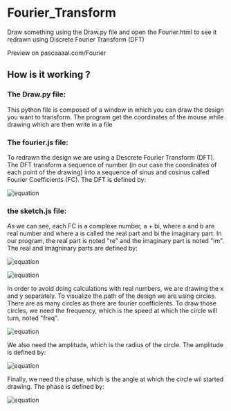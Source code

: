 # Fourier_Transform

Draw something using the Draw.py file and open the Fourier.html to see it redrawn using Discrete Fourier Transform (DFT)

Preview on pascaaaal.com/Fourier

## How is it working ?
### The Draw.py file:
This python file is composed of a window in which you can draw the design you want to transform. The program get the coordinates of the mouse while drawing which are then write in a file

### The fourier.js file:
To redrawn the design we are using a Descrete Fourier Transform (DFT). The DFT transform a sequence of number (in our case the coordinates of each point of the drawing) into a sequence of sinus and cosinus called Fourier Coefficients (FC). The DFT is defined by:

![equation](https://latex.codecogs.com/svg.image?X_n=&space;\sum_{n=0}^{N-1}&space;x_n&space;\cdot&space;\left&space;[&space;cos\left&space;(&space;\frac{2\pi}{N}kn&space;&space;\right&space;)&space;-i&space;\cdot&space;sin\left&space;(&space;\frac{2\pi}{N}kn&space;&space;\right&space;)&space;\right&space;])

### the sketch.js file:
As we can see, each FC is a complexe number, a + bi, where a and b are real number and where a is called the real part and bi the imaginary part. In our program, the real part is noted "re" and the imaginary part is noted "im". The real and imagninary parts are defined by:

![equation](https://latex.codecogs.com/gif.image?%5Cdpi%7B110%7D%20re_n=%20x_n%20%5Ccdot%20cos%5Cleft%20(%20%5Cfrac%7B2%5Cpi%7D%7BN%7Dkn%20%20%5Cright%20))

![equation](https://latex.codecogs.com/gif.image?\dpi{110}&space;im_n=&space;x_n&space;\cdot&space;sin\left&space;(&space;\frac{2\pi}{N}kn&space;&space;\right&space;))

In order to avoid doing calculations with real numbers, we are drawing the x and y separately. 
To visualize the path of the design we are using circles. There are as many circles as there are fourier coefficients. 
To draw those circles, we need the frequency, which is the speed at which the circle will turn, noted "freq". 

![equation](https://latex.codecogs.com/gif.image?\dpi{110}&space;freq&space;=&space;k)

We also need the amplitude, which is the radius of the circle. The amplitude is defined by:

![equation](https://latex.codecogs.com/gif.image?\dpi{110}&space;amplitude&space;=&space;\sqrt{re^{2}&plus;im^{2}})

Finally, we need the phase, which is the angle at which the circle wil started drawing. The phase is defined by:

![equation](https://latex.codecogs.com/gif.image?\dpi{110}&space;phase&space;=&space;atan2(im,&space;re))
